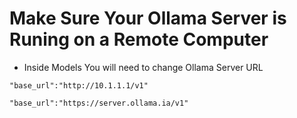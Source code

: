 # Make Sure Your Ollama Server is Runing on a Remote Computer
- Inside Models You will need to change Ollama Server URL
```
"base_url":"http://10.1.1.1/v1"
```
```
"base_url":"https://server.ollama.ia/v1"
```
